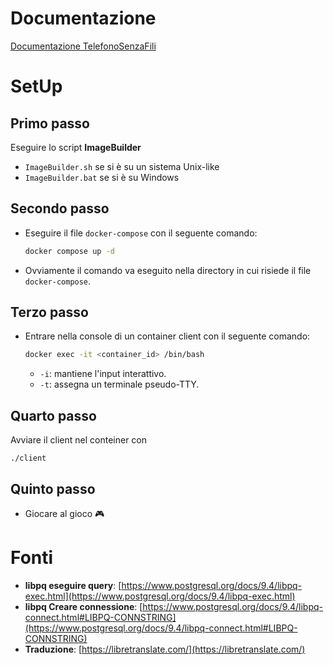 # Documentazione
<a target="_blank" href="https://github.com/FlorindoDev/TelefonoSenzaFili/blob/master/Doc%20LSO.pdf">Documentazione TelefonoSenzaFili</a>

# SetUp

## Primo passo
Eseguire lo script **ImageBuilder**<br>
- `ImageBuilder.sh` se si è su un sistema Unix-like<br>
- `ImageBuilder.bat` se si è su Windows<br>

## Secondo passo
- Eseguire il file `docker-compose` con il seguente comando:
  ```sh
  docker compose up -d
  ```
- Ovviamente il comando va eseguito nella directory in cui risiede il file `docker-compose`.<br>

## Terzo passo
- Entrare nella console di un container client con il seguente comando:
  ```sh
  docker exec -it <container_id> /bin/bash
  ```
  - `-i`: mantiene l'input interattivo.<br>
  - `-t`: assegna un terminale pseudo-TTY.<br>

## Quarto passo
Avviare il client nel conteiner con
```
./client
```

## Quinto passo
- Giocare al gioco 🎮<br>

# Fonti
- **libpq eseguire query**: [https://www.postgresql.org/docs/9.4/libpq-exec.html](https://www.postgresql.org/docs/9.4/libpq-exec.html)
- **libpq Creare connessione**: [https://www.postgresql.org/docs/9.4/libpq-connect.html#LIBPQ-CONNSTRING](https://www.postgresql.org/docs/9.4/libpq-connect.html#LIBPQ-CONNSTRING)
- **Traduzione**: [https://libretranslate.com/](https://libretranslate.com/)
